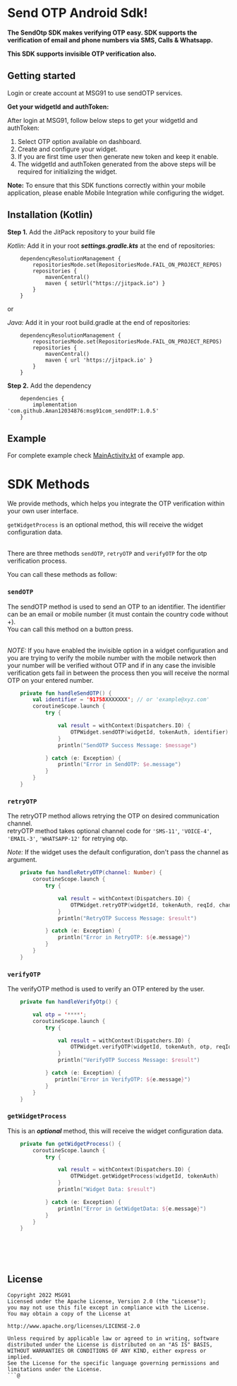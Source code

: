 # Send OTP Android Sdk!

**The SendOtp SDK makes verifying OTP easy. SDK supports the verification of email and phone numbers via SMS, Calls & Whatsapp.**

**This SDK supports invisible OTP verification also.**


## Getting started

Login or create account at MSG91 to use sendOTP services.

**Get your widgetId and authToken:**

After login at MSG91, follow below steps to get your widgetId and authToken:
1. Select OTP option available on dashboard.
2. Create and configure your widget.
3. If you are first time user then generate new token and keep it enable.
4. The widgetId and authToken generated from the above steps will be required for initializing the widget.

**Note:** To ensure that this SDK functions correctly within your mobile application, please enable Mobile Integration while configuring the widget.

## Installation (Kotlin)

**Step 1.** Add the JitPack repository to your build file

*Kotlin:* Add it in your root ***settings.gradle.kts*** at the end of repositories:
```shell
	dependencyResolutionManagement {
		repositoriesMode.set(RepositoriesMode.FAIL_ON_PROJECT_REPOS)
		repositories {
			mavenCentral()
			maven { setUrl("https://jitpack.io") }
		}
	}
```

or

*Java:* Add it in your root build.gradle at the end of repositories:

```shell
	dependencyResolutionManagement {
		repositoriesMode.set(RepositoriesMode.FAIL_ON_PROJECT_REPOS)
		repositories {
			mavenCentral()
			maven { url 'https://jitpack.io' }
		}
	}
```

**Step 2.** Add the dependency
```shell
	dependencies {
        implementation 'com.github.Aman12034876:msg91com_sendOTP:1.0.5'
	}
```


## Example

For complete example check [MainActivity.kt](https://github.com/Aman12034876/msg91com_sendOTP/blob/755bd559f43eb98ab0bd8cffbcd7ed7b1cd7e9c0/app/src/main/java/com/example/firstproject/MainActivity.kt) of example app.




# SDK Methods

We provide methods, which helps you integrate the OTP verification within your own user interface.

`getWidgetProcess` is an optional method, this will receive the widget configuration data.
<br>
<br>

There are three methods `sendOTP`, `retryOTP` and `verifyOTP` for the otp verification process.

You can call these methods as follow:

### `sendOTP`

The sendOTP method is used to send an OTP to an identifier. The identifier can be an email or mobile number (it must contain the country code without +).
<br>
You can call this method on a button press.
<br>
<br>

*NOTE:* If you have enabled the invisible option in a widget configuration and you are trying to verify the mobile number with the mobile network then your number will be verified without OTP and if in any case the invisible verification gets fail in between the process then you will receive the normal OTP on your entered number.

```kt
    private fun handleSendOTP() {
        val identifier = '91758XXXXXXX'; // or 'example@xyz.com'
        coroutineScope.launch {
            try {

                val result = withContext(Dispatchers.IO) {
                    OTPWidget.sendOTP(widgetId, tokenAuth, identifier)
                }
                println("SendOTP Success Message: $message")

            } catch (e: Exception) {
                println("Error in SendOTP: $e.message")
            }
        }
    }
```

### `retryOTP`

The retryOTP method allows retrying the OTP on desired communication channel.
<br>
retryOTP method takes optional channel code for `'SMS-11'`, `'VOICE-4'`, `'EMAIL-3'`, `'WHATSAPP-12'` for retrying otp.

*Note:* If the widget uses the default configuration, don't pass the channel as argument.

```kt
    private fun handleRetryOTP(channel: Number) {
        coroutineScope.launch {
            try {

                val result = withContext(Dispatchers.IO) {
                    OTPWidget.retryOTP(widgetId, tokenAuth, reqId, channel)
                }
                println("RetryOTP Success Message: $result")

            } catch (e: Exception) {
                println("Error in RetryOTP: ${e.message}")
            }
        }
    }
```

### `verifyOTP`

The verifyOTP method is used to verify an OTP entered by the user.

```kt
    private fun handleVerifyOtp() {

        val otp = '****';
        coroutineScope.launch {
            try {

                val result = withContext(Dispatchers.IO) {
                    OTPWidget.verifyOTP(widgetId, tokenAuth, otp, reqId)
                }
                println("VerifyOTP Success Message: $result")

            } catch (e: Exception) {
               println("Error in VerifyOTP: ${e.message}")
            }
        }
    }
```

### `getWidgetProcess`

This is an ***optional*** method, this will receive the widget configuration data.

```kt
    private fun getWidgetProcess() {
        coroutineScope.launch {
            try {

                val result = withContext(Dispatchers.IO) {
                    OTPWidget.getWidgetProcess(widgetId, tokenAuth)
                }
                println("Widget Data: $result")

            } catch (e: Exception) {
                println("Error in GetWidgetData: ${e.message}")
            }
        }
    }
```



<br>
<br>
<br>

## License

```
Copyright 2022 MSG91
Licensed under the Apache License, Version 2.0 (the "License");
you may not use this file except in compliance with the License.
You may obtain a copy of the License at

http://www.apache.org/licenses/LICENSE-2.0

Unless required by applicable law or agreed to in writing, software
distributed under the License is distributed on an "AS IS" BASIS,
WITHOUT WARRANTIES OR CONDITIONS OF ANY KIND, either express or implied.
See the License for the specific language governing permissions and
limitations under the License.
```@